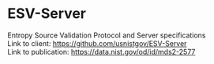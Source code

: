 # ESV-Server
Entropy Source Validation Protocol and Server specifications  
Link to client: https://github.com/usnistgov/ESV-Server  
Link to publication: https://data.nist.gov/od/id/mds2-2577

